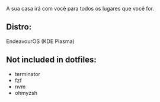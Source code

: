 A sua casa irá com você para todos os lugares que você for.

## Distro:

EndeavourOS (KDE Plasma)

## Not included in dotfiles:

- terminator
- fzf
- nvm
- ohmyzsh
